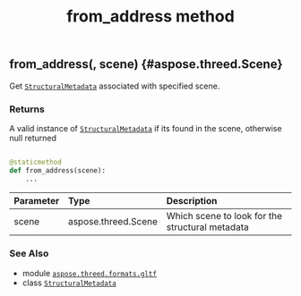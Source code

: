 ﻿---
title: from_address method
second_title: Aspose.3D for Python via .NET API References
description: 
type: docs
weight: 60
url: /python-net/aspose.threed.formats.gltf/structuralmetadata/from_address/
is_root: false
---

## from_address(, scene) {#aspose.threed.Scene}

Get [`StructuralMetadata`](/3d/python-net/aspose.threed.formats.gltf/structuralmetadata) associated with specified scene.


### Returns 


A valid instance of [`StructuralMetadata`](/3d/python-net/aspose.threed.formats.gltf/structuralmetadata) if its found in the scene, otherwise null returned


```python

@staticmethod
def from_address(scene):
    ...
```


| Parameter | Type | Description |
| :- | :- | :- |
| scene | aspose.threed.Scene | Which scene to look for the structural metadata |



### See Also
* module [`aspose.threed.formats.gltf`](../../)
* class [`StructuralMetadata`](/3d/python-net/aspose.threed.formats.gltf/structuralmetadata)
